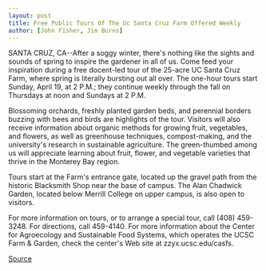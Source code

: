 ```yaml
---
layout: post
title: Free Public Tours Of The Uc Santa Cruz Farm Offered Weekly
author: [John Fisher, Jim Burns]
---
```


SANTA CRUZ, CA--After a soggy winter, there's nothing like the sights and  sounds of spring to inspire the gardener in all of us. Come feed your  inspiration during a free docent-led tour of the  25-acre UC Santa Cruz Farm, where spring is literally bursting out all over.  The one-hour tours start Sunday, April 19, at 2 P.M.; they continue weekly  through the fall on Thursdays at noon and Sundays at 2 P.M.

Blossoming orchards, freshly planted garden beds, and perennial borders  buzzing with bees and birds are highlights of the tour. Visitors will also  receive information about organic methods for growing fruit, vegetables,  and flowers, as well as greenhouse techniques, compost-making, and the  university's research in sustainable agriculture. The green-thumbed among  us will appreciate learning about fruit, flower, and vegetable varieties that  thrive in the Monterey Bay region.

Tours start at the Farm's entrance gate, located up the gravel path from  the historic Blacksmith Shop near the base of campus. The Alan Chadwick  Garden, located below Merrill College on upper campus, is also open to  visitors.

For more information on tours, or to arrange a special tour, call (408)  459-3248. For directions, call 459-4140. For more information about the  Center for Agroecology and Sustainable Food Systems, which operates the  UCSC Farm & Garden, check the center's Web site at zzyx.ucsc.edu/casfs.

[Source](http://www1.ucsc.edu/news_events/press_releases/archive/97-98/03-98/032398-Free_public_tours_o.html "Permalink to 032398-Free_public_tours_o")
